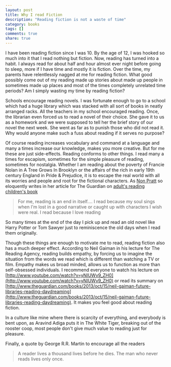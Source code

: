 ```yaml
---
layout: post
title: Why I read Fiction
description: "Reading fiction is not a waste of time"
category: books
tags: []
comments: true
share: true
---
```


I have been reading fiction since I was 10. By the age of 12, I was hooked so much into it that I read nothing but fiction. Now, reading has turned into a habit. I always read for about half and hour almost ever night before going to sleep, more if I have time and mostly it is fiction. Over the time, my parents have relentlessly nagged at me for reading fiction. What good possibly come out of my reading made up stories about made up people in sometimes made up places and most of the times completely unrelated time periods? Am I simply wasting my time by reading fiction?

Schools encourage reading novels. I was fortunate enough to go to a school which had a huge library which was stacked with all sort of books in neatly arranged racks. All the teachers in my school encouraged reading. Once, the librarian even forced us to read a novel of their choice. She gave it to us as a homework and we were supposed to tell her the brief story of our novel the next week. She went as far as to punish those who did not read it. Why would anyone make such a fuss about reading if it serves no purpose?

Of course reading increases vocabulary and command at a language and many a times increase our knowledge, makes you more creative. But for me these are just side-effects. Reading conforms to other things. I read many a times for escapism, sometimes for the simple pleasure of reading, sometimes for nostalgia. Whether I am reading about the poverty of Francie Nolan in A Tree Grows In Brooklyn or the affairs of the rich in early 19th century England in Pride & Prejudice, it is to escape the real world with all its worries and people and root for the fictional characters. As [Non Pratt](http://www.goodreads.com/author/show/6984795.Non_Pratt) so eloquently writes in her article for The Guardian on [adult's reading children's book](http://www.theguardian.com/childrens-books-site/2014/jun/10/adults-reading-ya-kids-teen-fiction-non-pratt)

> For me, reading is an end in itself.... I read because my soul sings when I'm lost in a good narrative or caught up with characters I wish were real. I read because I love reading 

So many times at the end of the day I pick up and read an old novel like Harry Potter or Tom Sawyer just to reminiscence the old days when I read them originally. 

Though these things are enough to motivate me to read, reading fiction also has a much deeper effect. According to Neil Gaiman in his lecture for The Reading Agency, reading builds empathy, by forcing us to imagine the situation from the words we read which is different than watching a TV or film. Empathy makes us broad minded, allows us to function as more than self-obsessed individuals. I recommend everyone to watch his lecture on [http://www.youtube.com/watch?v=yNIUWv9_ZH0](http://www.youtube.com/watch?v=yNIUWv9_ZH0) or read its summary on [http://www.theguardian.com/books/2013/oct/15/neil-gaiman-future-libraries-reading-daydreaming](http://www.theguardian.com/books/2013/oct/15/neil-gaiman-future-libraries-reading-daydreaming). It makes you feel good about reading fiction. 

In a culture like mine where there is scarcity of everything, and everybody is bent upon, as Aravind Adiga puts it in The White Tiger, breaking out of the rooster coop, most people don't give much value to reading just for pleasure.

Finally, a quote by George R.R. Martin to encourage all the readers

> A reader lives a thousand lives before he dies. The man who never reads lives only once.
